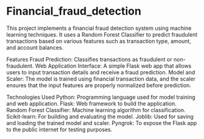 # Financial_fraud_detection

This project implements a financial fraud detection system using machine learning techniques. It uses a Random Forest Classifier to predict fraudulent transactions based on various features such as transaction type, amount, and account balances.

Features
Fraud Prediction: Classifies transactions as fraudulent or non-fraudulent.
Web Application Interface: A simple Flask web app that allows users to input transaction details and receive a fraud prediction.
Model and Scaler: The model is trained using financial transaction data, and the scaler ensures that the input features are properly normalized before prediction.

Technologies Used
Python: Programming language used for model training and web application.
Flask: Web framework to build the application.
Random Forest Classifier: Machine learning algorithm for classification.
Scikit-learn: For building and evaluating the model.
Joblib: Used for saving and loading the trained model and scaler.
Pyngrok: To expose the Flask app to the public internet for testing purposes.
